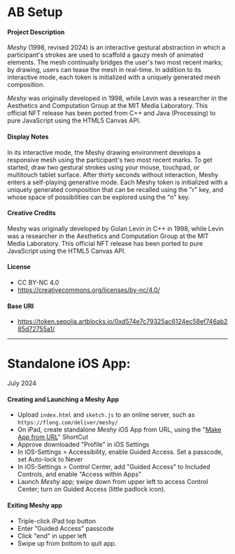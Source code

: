 # AB Setup 

#### Project Description

*Meshy* (1998, revised 2024) is an interactive gestural abstraction in which a participant's strokes are used to scaffold a gauzy mesh of animated elements. The mesh continually bridges the user's two most recent marks; by drawing, users can tease the mesh in real-time. In addition to its interactive mode, each token is initialized with a uniquely generated mesh composition. 

*Meshy* was originally developed in 1998, while Levin was a researcher in the Aesthetics and Computation Group at the MIT Media Laboratory. This official NFT release has been ported from C++ and Java (Processing) to pure JavaScript using the HTML5 Canvas API.

#### Display Notes

In its interactive mode, the Meshy drawing environment develops a responsive mesh using the participant's two most recent marks. To get started, draw two gestural strokes using your mouse, touchpad, or multitouch tablet surface. After thirty seconds without interaction, Meshy enters a self-playing generative mode. Each Meshy token is initialized with a uniquely generated composition that can be recalled using the "r" key, and whose space of possibilities can be explored using the "n" key.

#### Creative Credits

Meshy was originally developed by Golan Levin in C++ in 1998, while Levin was a researcher in the Aesthetics and Computation Group at the MIT Media Laboratory. This official NFT release has been ported to pure JavaScript using the HTML5 Canvas API.

#### License

* CC BY-NC 4.0
* https://creativecommons.org/licenses/by-nc/4.0/

#### Base URI

* https://token.sepolia.artblocks.io/0xd574e7c79325ac6124ec58ef746ab285d72755a1/

---


# Standalone iOS App: 

July 2024

#### Creating and Launching a Meshy App

* Upload `index.html` and `sketch.js` to an online server, such as `https://flong.com/deliver/meshy/`
* On iPad, create standalone *Meshy* iOS App from URL, using the "[Make App from URL](https://www.icloud.com/shortcuts/d18b423ea42d47fbb82a03d07156c747)" ShortCut
* Approve downloaded "Profile" in iOS Settings
* In iOS-Settings > Accessibility, enable Guided Access. Set a passcode, set Auto-lock to Never
* In iOS-Settings > Control Center, add "Guided Access" to Included Controls, and enable "Access within Apps"
* Launch *Meshy* app; swipe down from upper left to access Control Center; turn on Guided Access (little padlock icon).

#### Exiting Meshy app

* Triple-click iPad top button
* Enter "Guided Access" passcode
* Click "end" in upper left
* Swipe up from bottom to quit app. 
